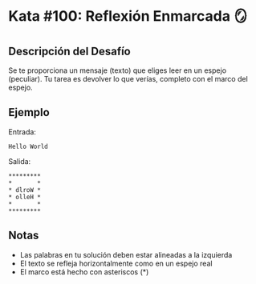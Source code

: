 # Kata #100: Reflexión Enmarcada 🪞

## Descripción del Desafío

Se te proporciona un mensaje (texto) que eliges leer en un espejo (peculiar). Tu tarea es devolver lo que verías, completo con el marco del espejo.

## Ejemplo

Entrada:
```
Hello World
```

Salida:
```
*********
*       *
* dlroW *
* olleH *
*       *
*********
```

## Notas
- Las palabras en tu solución deben estar alineadas a la izquierda
- El texto se refleja horizontalmente como en un espejo real
- El marco está hecho con asteriscos (*)
